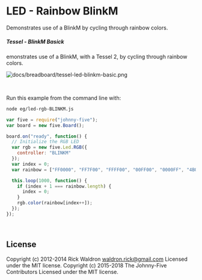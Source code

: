 <!--remove-start-->

# LED - Rainbow BlinkM

<!--remove-end-->


Demonstrates use of a BlinkM by cycling through rainbow colors.





##### Tessel - BlinkM Basick


emonstrates use of a BlinkM, with a Tessel 2, by cycling through rainbow colors.


![docs/breadboard/tessel-led-blinkm-basic.png](breadboard/tessel-led-blinkm-basic.png)<br>

&nbsp;




Run this example from the command line with:
```bash
node eg/led-rgb-BLINKM.js
```


```javascript
var five = require("johnny-five");
var board = new five.Board();

board.on("ready", function() {
  // Initialize the RGB LED
  var rgb = new five.Led.RGB({
    controller: "BLINKM"
  });
  var index = 0;
  var rainbow = ["FF0000", "FF7F00", "FFFF00", "00FF00", "0000FF", "4B0082", "8F00FF"];

  this.loop(1000, function() {
    if (index + 1 === rainbow.length) {
      index = 0;
    }
    rgb.color(rainbow[index++]);
  });
});

```








&nbsp;

<!--remove-start-->

## License
Copyright (c) 2012-2014 Rick Waldron <waldron.rick@gmail.com>
Licensed under the MIT license.
Copyright (c) 2015-2018 The Johnny-Five Contributors
Licensed under the MIT license.

<!--remove-end-->
